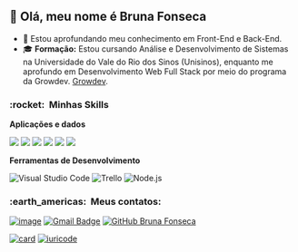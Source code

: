 ## 💜 Olá, meu nome é <strong>Bruna Fonseca</strong>

- :sunflower: Estou aprofundando meu conhecimento em Front-End e Back-End.
- 🎓 <strong>Formação:</strong> Estou cursando Análise e Desenvolvimento de Sistemas na Universidade do Vale do Rio dos Sinos (Unisinos), enquanto me aprofundo em Desenvolvimento Web Full Stack por meio do programa da Growdev. <a href="https://www.growdev.com.br/">Growdev</a>.

<h3> :rocket: &nbsp;Minhas Skills </h3>

**Aplicações e dados**

<img src="https://img.shields.io/badge/HTML5-E34F26?style=for-the-badge&logo=html5&logoColor=white">  <img src="https://img.shields.io/badge/CSS3-1572B6?style=for-the-badge&logo=css3&logoColor=white"> <img src="https://img.shields.io/badge/JavaScript-F7DF1E?style=for-the-badge&logo=javascript&logoColor=black"> <img src="https://img.shields.io/badge/Bootstrap-563D7C?style=for-the-badge&logo=bootstrap&logoColor=white">
<img src="https://img.shields.io/badge/TypeScript-007ACC?style=for-the-badge&logo=typescript&logoColor=white"> <img src="https://img.shields.io/badge/React-20232A?style=for-the-badge&logo=react&logoColor=61DAFB"> 
 
 **Ferramentas de Desenvolvimento**

  ![Visual Studio Code](https://img.shields.io/badge/-Visual%20Studio%20Code-333333?style=flat&logo=visual-studio-code&logoColor=007ACC)
  ![Trello](https://img.shields.io/badge/-Trello-333333?style=flat&logo=trello&logoColor=007ACC)
  ![Node.js](https://img.shields.io/badge/Node%20js-339933?style=for-the-badge&logo=nodedotjs&logoColor=FFFFFF)
 <br/>

<h3> :earth_americas: &nbsp;Meus contatos: </h3> 


[![image](https://img.shields.io/badge/LinkedIn-0077B5?style=for-the-badge&logo=linkedin&logoColor=white)](https://www.linkedin.com/in/bruna-fonseca-28ab70193/)
[![Gmail Badge](https://img.shields.io/badge/-bs.fonseca12@gmail.com-006bed?style=flat-square&logo=Gmail&logoColor=white&link=mailto:bs.fonseca12@gmail.com)](mailto:bs.fonseca12@gmail.com)
[![GitHub Bruna Fonseca]( https://img.shields.io/github/followers/bsfonseca?label=follow&style=social)](https://github.com/bsfonseca)

[![card](https://github-readme-stats.vercel.app/api?username=bsfonseca&theme=tokyonight&show_icons=true)](https://github.com/anuraghazra/github-readme-stats)
[![iuricode](https://github-readme-stats.vercel.app/api/top-langs/?username=bsfonseca&layout=compact=true&theme=tokyonight)](https://github.com/anuraghazra/github-readme-stats)
